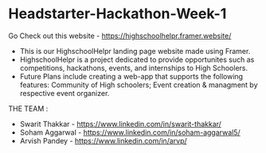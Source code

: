 # Headstarter-Hackathon-Week-1 #

Go Check out this website - https://highschoolhelpr.framer.website/

- This is our HighschoolHelpr landing page website made using Framer.
- HighschoolHelpr is a project dedicated to provide opportunites such as competitions, hackathons, events, and internships to High Schoolers.
- Future Plans include creating a web-app that supports the following features: Community of High schoolers; Event creation & managment by respective event organizer.

THE TEAM :
- Swarit Thakkar - https://www.linkedin.com/in/swarit-thakkar/
- Soham Aggarwal - https://www.linkedin.com/in/soham-aggarwal5/
- Arvish Pandey - https://www.linkedin.com/in/arvp/
